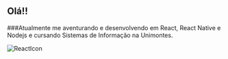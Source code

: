 ## Olá!!

  ###Atualmente me aventurando e desenvolvendo em React, React Native e Nodejs e cursando Sistemas de Informação na Unimontes.
  
  ![ReactIcon](https://icons-for-free.com/iconfiles/png/512/design+development+facebook+framework+mobile+react+icon-1320165723839064798.png)
